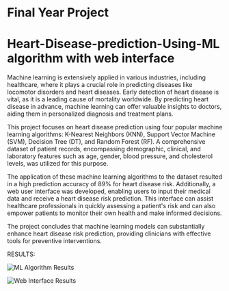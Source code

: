 # Final Year Project
# Heart-Disease-prediction-Using-ML algorithm with web interface

Machine learning is extensively applied in various industries, including healthcare, where it plays a crucial role in predicting diseases like locomotor disorders and heart diseases. Early detection of heart disease is vital, as it is a leading cause of mortality worldwide. By predicting heart disease in advance, machine learning can offer valuable insights to doctors, aiding them in personalized diagnosis and treatment plans.

This project focuses on heart disease prediction using four popular machine learning algorithms: K-Nearest Neighbors (KNN), Support Vector Machine (SVM), Decision Tree (DT), and Random Forest (RF). A comprehensive dataset of patient records, encompassing demographic, clinical, and laboratory features such as age, gender, blood pressure, and cholesterol levels, was utilized for this purpose.

The application of these machine learning algorithms to the dataset resulted in a high prediction accuracy of 89% for heart disease risk. Additionally, a web user interface was developed, enabling users to input their medical data and receive a heart disease risk prediction. This interface can assist healthcare professionals in quickly assessing a patient's risk and can also empower patients to monitor their own health and make informed decisions.

The project concludes that machine learning models can substantially enhance heart disease risk prediction, providing clinicians with effective tools for preventive interventions.

RESULTS:

![ML Algorithm Results](https://github.com/Hemanth1954/Heart-Disease-prediction-Using-ML/assets/97118214/f9cec6d9-35f1-48df-8131-e0281fe705ef)

![Web Interface Results](https://github.com/Hemanth1954/Heart-Disease-prediction-Using-ML/assets/97118214/ffdf5062-2c02-43e1-b2e4-f74785e1830b)

